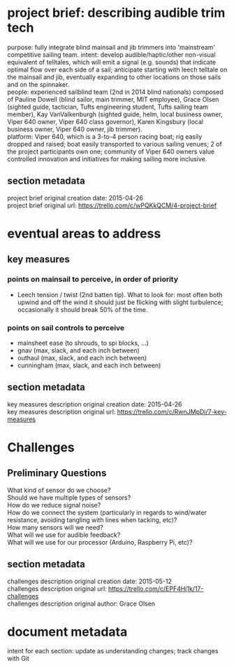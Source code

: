 # project brief: describing audible trim tech
purpose: fully integrate blind mainsail and jib trimmers into 'mainstream' competitive sailing team.
intent: develop audible/haptic/other non-visual equivalent of telltales, which will emit a signal (e.g. sounds) that indicate optimal flow over each side of a sail; anticipate starting with leech telltale on the mainsail and jib, eventually expanding to other locations on those sails and on the spinnaker.  
people: experienced sailblind team (2nd in 2014 blind nationals) composed of Pauline Dowell (blind sailor, main trimmer, MIT employee), Grace Olsen (sighted guide, tactician, Tufts engineering student, Tufts sailing team member), Kay VanValkenburgh (sighted guide, helm, local business owner, Viper 640 owner, Viper 640 class governor), Karen Kingsbury (local business owner, Viper 640 owner, jib trimmer).  
platform: Viper 640, which is a 3-to-4 person racing boat; rig easily dropped and raised; boat easily transported to various sailing venues; 2 of the project participants own one; community of Viper 640 owners value controlled innovation and initiatives for making sailing more inclusive.  
## section metadata
project brief original creation date: 2015-04-26  
project brief original url: https://trello.com/c/wPQKkQCM/4-project-brief  

# eventual areas to address  
## key measures  
### points on mainsail to perceive, in order of priority  
- Leech tension / twist (2nd batten tip). What to look for: most often both upwind and off the wind it should just be flicking with slight turbulence; occasionally it should break 50% of the time.

### points on sail controls to perceive  
- mainsheet ease (to shrouds, to spi blocks, ...)  
- gnav (max, slack, and each inch between)  
- outhaul (max, slack, and each inch between)  
- cunningham (max, slack, and each inch between)  

## section metadata  
key measures description original creation date: 2015-04-26  
key measures description original url: https://trello.com/c/RwnJMpDj/7-key-measures  

# Challenges  
## Preliminary Questions  
What kind of sensor do we choose?  
Should we have multiple types of sensors?  
How do we reduce signal noise?  
How do we connect the system (particularly in regards to wind/water resistance, avoiding tangling with lines when tacking, etc)?  
How many sensors will we need?  
What will we use for audible feedback?  
What will we use for our processor (Arduino, Raspberry Pi, etc)?  

## section metadata  
challenges description original creation date: 2015-05-12  
challenges description original url: https://trello.com/c/EPF4Hj1k/17-challenges  
challenges description original author: Grace Olsen

# document metadata  
intent for each section: update as understanding changes; track changes with Git
